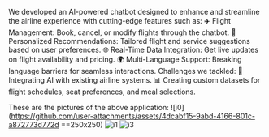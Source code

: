 We developed an AI-powered chatbot designed to enhance and streamline the airline experience with cutting-edge features such as:
✈️ Flight Management: Book, cancel, or modify flights through the chatbot.
🎯 Personalized Recommendations: Tailored flight and service suggestions based on user preferences.
🌐 Real-Time Data Integration: Get live updates on flight availability and pricing.
🌍 Multi-Language Support: Breaking language barriers for seamless interactions.
Challenges we tackled:
🔧 Integrating AI with existing airline systems.
📊 Creating custom datasets for flight schedules, seat preferences, and meal selections.

These are the pictures of the above application:
![i0](https://github.com/user-attachments/assets/4dcabf15-9abd-4166-801c-a872773d772d ==250x250)
![i1](https://github.com/user-attachments/assets/24d3c3c8-97f8-44c4-81cc-058a2bf8422d)
![i3](https://github.com/user-attachments/assets/5e523db4-95b7-4c71-ac5b-7f648ee74e21)
